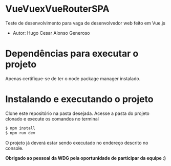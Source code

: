 # VueVuexVueRouterSPA



Teste de desenvolvimento para vaga de desenvolvedor web feito em Vue.js
- Autor: Hugo Cesar Alonso Generoso

# Dependências para executar o projeto
  Apenas certifique-se de ter o node package manager instalado.
 
# Instalando e executando o projeto
Clone este repositório na pasta desejada.
Acesse a pasta do projeto clonado e execute os comandos no terminal
```sh
$ npm install
$ npm run dev
```
O projeto já deverá estar sendo executado no endereço descrito no console.

**Obrigado ao pessoal da WDG pela oportunidade de participar da equipe :)**
